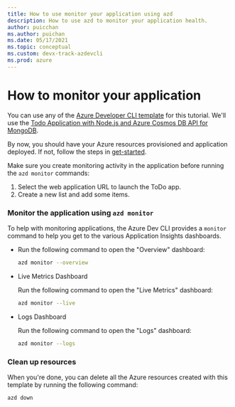 ```yaml
---
title: How to use monitor your application using azd
description: How to use azd to monitor your application health.
author: puicchan
ms.author: puichan
ms.date: 05/17/2021
ms.topic: conceptual
ms.custom: devx-track-azdevcli
ms.prod: azure
---
```

#  How to monitor your application

You can use any of the [Azure Developer CLI template](azure-dev-cli-overview.md#list-of-azd-templates) for this tutorial. We'll use the [Todo Application with Node.js and Azure Cosmos DB API for MongoDB](https://github.com/azure-samples/todo-nodejs-mongo). 

By now, you should have your Azure resources provisioned and application deployed. If not, follow the steps in [get-started](get-started.md). 

Make sure you create monitoring activity in the application before running the `azd monitor` commands:

1. Select the web application URL to launch the ToDo app. 
2. Create a new list and add some items. 

### Monitor the application using `azd monitor`

To help with monitoring applications, the Azure Dev CLI provides a `monitor` command to help you get to the various Application Insights dashboards.

- Run the following command to open the "Overview" dashboard:

  ```bash
  azd monitor --overview
  ```

- Live Metrics Dashboard

  Run the following command to open the "Live Metrics" dashboard:

  ```bash
  azd monitor --live
  ```

- Logs Dashboard

  Run the following command to open the "Logs" dashboard:

  ```bash
  azd monitor --logs
  ```

### Clean up resources
When you're done, you can delete all the Azure resources created with this template by running the following command:

``` bash
azd down
```
